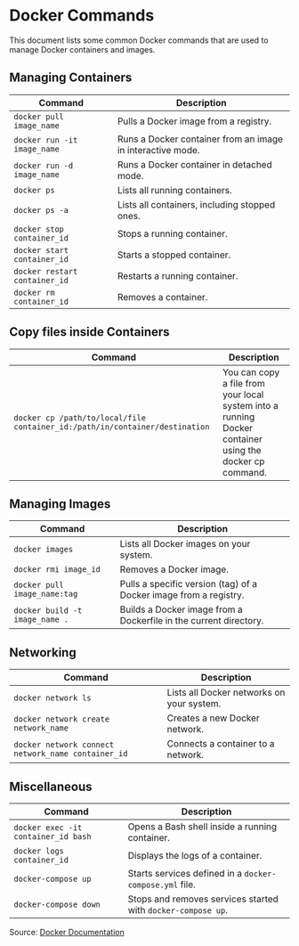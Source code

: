 # Docker Commands

This document lists some common Docker commands that are used to manage Docker containers and images.

## Managing Containers

| Command                          | Description                                                             |
| -------------------------------- | ----------------------------------------------------------------------- |
| `docker pull image_name`         | Pulls a Docker image from a registry.                                   |
| `docker run -it image_name`      | Runs a Docker container from an image in interactive mode.              |
| `docker run -d image_name`       | Runs a Docker container in detached mode.                               |
| `docker ps`                      | Lists all running containers.                                           |
| `docker ps -a`                   | Lists all containers, including stopped ones.                           |
| `docker stop container_id`       | Stops a running container.                                              |
| `docker start container_id`      | Starts a stopped container.                                             |
| `docker restart container_id`    | Restarts a running container.                                           |
| `docker rm container_id`         | Removes a container.                                                    |


## Copy files inside Containers

| Command                          | Description                                                             |
| -------------------------------- | ----------------------------------------------------------------------- |
| `docker cp /path/to/local/file container_id:/path/in/container/destination`         | You can copy a file from your local system into a running Docker container using the docker cp command.                                   |

## Managing Images

| Command                        | Description                                                           |
| ------------------------------ | --------------------------------------------------------------------- |
| `docker images`                | Lists all Docker images on your system.                              |
| `docker rmi image_id`          | Removes a Docker image.                                              |
| `docker pull image_name:tag`   | Pulls a specific version (tag) of a Docker image from a registry.   |
| `docker build -t image_name .` | Builds a Docker image from a Dockerfile in the current directory.   |

## Networking

| Command                                 | Description                                              |
| --------------------------------------- | -------------------------------------------------------- |
| `docker network ls`                     | Lists all Docker networks on your system.               |
| `docker network create network_name`    | Creates a new Docker network.                           |
| `docker network connect network_name container_id` | Connects a container to a network.         |

## Miscellaneous

| Command               | Description                                       |
| ---------------------  | ------------------------------------------------- |
| `docker exec -it container_id bash` | Opens a Bash shell inside a running container. |
| `docker logs container_id` | Displays the logs of a container.         |
| `docker-compose up`    | Starts services defined in a `docker-compose.yml` file. |
| `docker-compose down`  | Stops and removes services started with `docker-compose up`. |

Source: [Docker Documentation](https://docs.docker.com/)
